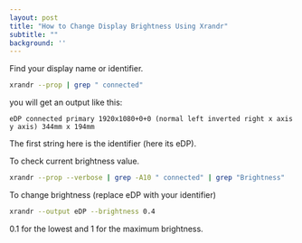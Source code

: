 ```yaml
---
layout: post
title: "How to Change Display Brightness Using Xrandr"
subtitle: ""
background: ''
---
```


Find your display name or identifier.
```sh
xrandr --prop | grep " connected"
```

you will get an output like this:
```
eDP connected primary 1920x1080+0+0 (normal left inverted right x axis y axis) 344mm x 194mm
```
The first string here is the identifier (here its eDP).

To check current brightness value.
```sh
xrandr --prop --verbose | grep -A10 " connected" | grep "Brightness"
```

To change brightness (replace eDP with your identifier)
```sh
xrandr --output eDP --brightness 0.4
```
0.1 for the lowest and 1 for the maximum brightness.